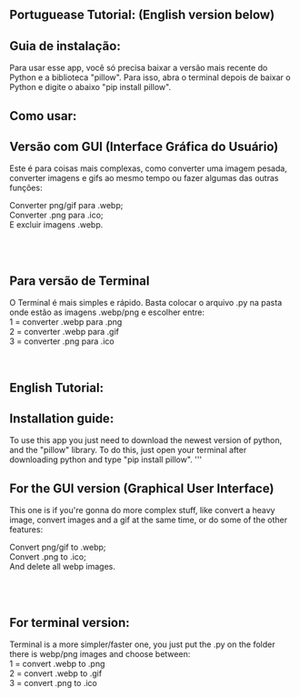 <h2> Portuguease Tutorial: (English version below) </h2>

<h2>Guia de instalação:</h2>

Para usar esse app, você só precisa baixar a versão mais recente do Python e a biblioteca "pillow".
Para isso, abra o terminal depois de baixar o Python e digite o abaixo "pip install pillow".

<h2> Como usar: </h2>
<h2>Versão com GUI (Interface Gráfica do Usuário)</h2>

Este é para coisas mais complexas, como converter uma imagem pesada, converter imagens e gifs ao mesmo tempo ou fazer algumas das outras funções: <br>

Converter png/gif para .webp; <br>
Converter .png para .ico; <br>
E excluir imagens .webp. <br>

<br>
<br>

<h2>Para versão de Terminal</h2>

O Terminal é mais simples e rápido. Basta colocar o arquivo .py na pasta onde estão as imagens .webp/png e escolher entre: <br>
1 = converter .webp para .png <br>
2 = converter .webp para .gif <br>
3 = converter .png para .ico <br>

<br>

<h2> English Tutorial: </h2>
<h2> Installation guide: </h2>
To use this app you just need to download the newest version of python, and the "pillow" library.
To do this, just open your terminal after downloading python and type "pip install pillow".
'''
  
<h2> For the GUI version (Graphical User Interface) </h2>

This one is if you're gonna do more complex stuff, like convert a heavy image, convert images and a gif at the same time, or do some of the other features: <br>

Convert png/gif to .webp; <br>
Convert .png to .ico; <br>
And delete all webp images. <br>

<br>
<br>

<h2> For terminal version: </h2>

Terminal is a more simpler/faster one, you just put the .py on the folder there is webp/png images and choose between: <br>
1 = convert .webp to .png <br>
2 = convert .webp to .gif <br>
3 = convert .png to .ico <br>
